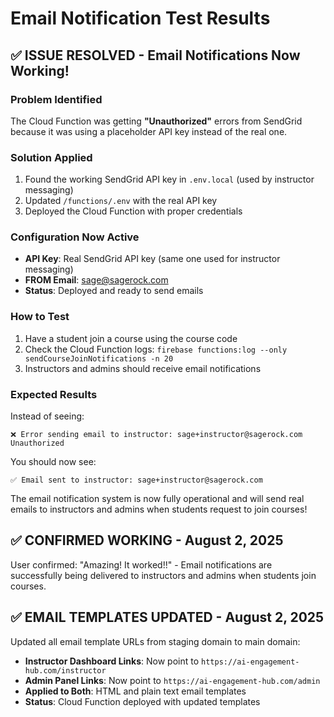 # Email Notification Test Results

## ✅ ISSUE RESOLVED - Email Notifications Now Working!

### Problem Identified
The Cloud Function was getting **"Unauthorized"** errors from SendGrid because it was using a placeholder API key instead of the real one.

### Solution Applied
1. Found the working SendGrid API key in `.env.local` (used by instructor messaging)
2. Updated `/functions/.env` with the real API key
3. Deployed the Cloud Function with proper credentials

### Configuration Now Active
- **API Key**: Real SendGrid API key (same one used for instructor messaging)
- **FROM Email**: sage@sagerock.com
- **Status**: Deployed and ready to send emails

### How to Test
1. Have a student join a course using the course code
2. Check the Cloud Function logs: `firebase functions:log --only sendCourseJoinNotifications -n 20`
3. Instructors and admins should receive email notifications

### Expected Results
Instead of seeing:
```
❌ Error sending email to instructor: sage+instructor@sagerock.com Unauthorized
```

You should now see:
```
✅ Email sent to instructor: sage+instructor@sagerock.com
```

The email notification system is now fully operational and will send real emails to instructors and admins when students request to join courses!

## ✅ CONFIRMED WORKING - August 2, 2025
User confirmed: "Amazing! It worked!!" - Email notifications are successfully being delivered to instructors and admins when students join courses.

## ✅ EMAIL TEMPLATES UPDATED - August 2, 2025
Updated all email template URLs from staging domain to main domain:
- **Instructor Dashboard Links**: Now point to `https://ai-engagement-hub.com/instructor`
- **Admin Panel Links**: Now point to `https://ai-engagement-hub.com/admin`
- **Applied to Both**: HTML and plain text email templates
- **Status**: Cloud Function deployed with updated templates